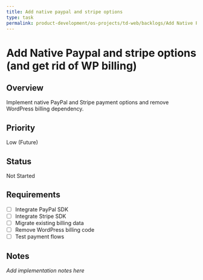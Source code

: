 ```yaml
---
title: Add native paypal and stripe options
type: task
permalink: product-development/os-projects/td-web/backlogs/Add Native Paypal and stripe options
---
```


# Add Native Paypal and stripe options (and get rid of WP billing)

## Overview
Implement native PayPal and Stripe payment options and remove WordPress billing dependency.

## Priority
Low (Future)

## Status
Not Started

## Requirements
- [ ] Integrate PayPal SDK
- [ ] Integrate Stripe SDK
- [ ] Migrate existing billing data
- [ ] Remove WordPress billing code
- [ ] Test payment flows

## Notes
_Add implementation notes here_